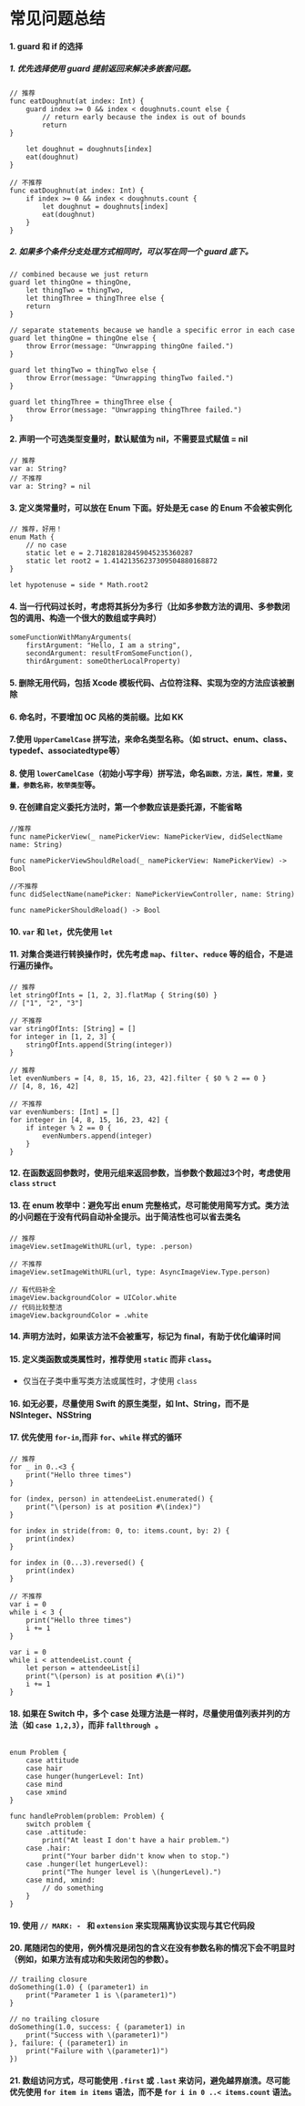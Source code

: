 
# 常见问题总结
#### 1. guard 和 if 的选择
##### 1. 优先选择使用 guard 提前返回来解决多嵌套问题。

```
// 推荐
func eatDoughnut(at index: Int) {
    guard index >= 0 && index < doughnuts.count else {
        // return early because the index is out of bounds
        return
}

    let doughnut = doughnuts[index]
    eat(doughnut)
}

// 不推荐
func eatDoughnut(at index: Int) {
    if index >= 0 && index < doughnuts.count {
        let doughnut = doughnuts[index]
        eat(doughnut)
    }
}
```
##### 2. 如果多个条件分支处理方式相同时，可以写在同一个 guard 底下。

```
// combined because we just return
guard let thingOne = thingOne,
    let thingTwo = thingTwo,
    let thingThree = thingThree else {
    return
}

// separate statements because we handle a specific error in each case
guard let thingOne = thingOne else {
    throw Error(message: "Unwrapping thingOne failed.")
}

guard let thingTwo = thingTwo else {
    throw Error(message: "Unwrapping thingTwo failed.")
}

guard let thingThree = thingThree else {
    throw Error(message: "Unwrapping thingThree failed.")
}
```

#### 2. 声明一个可选类型变量时，默认赋值为 nil，不需要显式赋值 = nil

```
// 推荐
var a: String?
// 不推荐
var a: String? = nil
```

#### 3. 定义类常量时，可以放在 Enum 下面。好处是无 case 的 Enum 不会被实例化

```
// 推荐，好用！
enum Math {
    // no case 
    static let e = 2.718281828459045235360287
    static let root2 = 1.41421356237309504880168872
}

let hypotenuse = side * Math.root2
```

#### 4. 当一行代码过长时，考虑将其拆分为多行（比如多参数方法的调用、多参数闭包的调用、构造一个很大的数组或字典时）

```
someFunctionWithManyArguments(
    firstArgument: "Hello, I am a string",
    secondArgument: resultFromSomeFunction(),
    thirdArgument: someOtherLocalProperty)
```

#### 5. 删除无用代码，包括 Xcode 模板代码、占位符注释、实现为空的方法应该被删除

#### 6. 命名时，不要增加 OC 风格的类前缀。比如 KK

#### 7.使用 `UpperCamelCase` 拼写法，来命名类型名称。（如 struct、enum、class、typedef、associatedtype等）

#### 8. 使用 `lowerCamelCase`（初始小写字母）拼写法，命名`函数，方法，属性，常量，变量，参数名称，枚举类型`等。

#### 9. 在创建自定义委托方法时，第一个参数应该是委托源，不能省略
```
//推荐
func namePickerView(_ namePickerView: NamePickerView, didSelectName name: String)

func namePickerViewShouldReload(_ namePickerView: NamePickerView) -> Bool
```

```
//不推荐
func didSelectName(namePicker: NamePickerViewController, name: String)

func namePickerShouldReload() -> Bool
```
#### 10. `var` 和 `let`，优先使用 `let`

#### 11. 对集合类进行转换操作时，优先考虑 `map`、`filter`、`reduce` 等的组合，不是进行遍历操作。

```
// 推荐
let stringOfInts = [1, 2, 3].flatMap { String($0) }
// ["1", "2", "3"]

// 不推荐
var stringOfInts: [String] = []
for integer in [1, 2, 3] {
    stringOfInts.append(String(integer))
}

// 推荐
let evenNumbers = [4, 8, 15, 16, 23, 42].filter { $0 % 2 == 0 }
// [4, 8, 16, 42]

// 不推荐
var evenNumbers: [Int] = []
for integer in [4, 8, 15, 16, 23, 42] {
    if integer % 2 == 0 {
        evenNumbers.append(integer)
    }
}
```

#### 12. 在函数返回参数时，使用元组来返回参数，当参数个数超过3个时，考虑使用 `class` `struct`

#### 13. 在 enum 枚举中：避免写出 enum 完整格式，尽可能使用简写方式。类方法的小问题在于没有代码自动补全提示。出于简洁性也可以省去类名
```
// 推荐
imageView.setImageWithURL(url, type: .person)

// 不推荐
imageView.setImageWithURL(url, type: AsyncImageView.Type.person)
```

```
// 有代码补全
imageView.backgroundColor = UIColor.white
// 代码比较整洁
imageView.backgroundColor = .white
```

#### 14. 声明方法时，如果该方法不会被重写，标记为 final，有助于优化编译时间

#### 15. 定义类函数或类属性时，推荐使用 `static` 而非 `class`。
* 仅当在子类中重写类方法或属性时，才使用 `class`

#### 16. 如无必要，尽量使用 Swift 的原生类型，如 Int、String，而不是 NSInteger、NSString

#### 17. 优先使用 `for-in`,而非 `for`、`while` 样式的循环

```
// 推荐
for _ in 0..<3 {
    print("Hello three times")
}

for (index, person) in attendeeList.enumerated() {
    print("\(person) is at position #\(index)")
}

for index in stride(from: 0, to: items.count, by: 2) {
    print(index)
}

for index in (0...3).reversed() {
    print(index)
}
```

```
// 不推荐
var i = 0
while i < 3 {
    print("Hello three times")
    i += 1
}

var i = 0
while i < attendeeList.count {
    let person = attendeeList[i]
    print("\(person) is at position #\(i)")
    i += 1
}
```

#### 18. 如果在 Switch 中，多个 case 处理方法是一样时，尽量使用值列表并列的方法（如 `case 1,2,3`），而非 `fallthrough `。
```

enum Problem {
    case attitude
    case hair
    case hunger(hungerLevel: Int)
    case mind
    case xmind
}

func handleProblem(problem: Problem) {
    switch problem {
    case .attitude:
        print("At least I don't have a hair problem.")
    case .hair:
        print("Your barber didn't know when to stop.")
    case .hunger(let hungerLevel):
        print("The hunger level is \(hungerLevel).")
    case mind, xmind:
        // do something
    }
}

```

#### 19. 使用 `// MARK: - ` 和 `extension` 来实现隔离协议实现与其它代码段

#### 20. 尾随闭包的使用，例外情况是闭包的含义在没有参数名称的情况下会不明显时（例如，如果方法有成功和失败闭包的参数）。
```
// trailing closure
doSomething(1.0) { (parameter1) in
    print("Parameter 1 is \(parameter1)")
}

// no trailing closure
doSomething(1.0, success: { (parameter1) in
    print("Success with \(parameter1)")
}, failure: { (parameter1) in
    print("Failure with \(parameter1)")
})
```

#### 21. 数组访问方式，尽可能使用 `.first` 或 `.last` 来访问，避免越界崩溃。尽可能优先使用 `for item in items` 语法，而不是 `for i in 0 ..< items.count` 语法。





